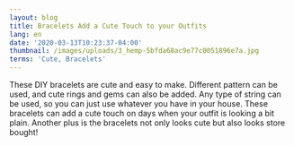 ```yaml
---
layout: blog
title: Bracelets Add a Cute Touch to your Outfits
lang: en
date: '2020-03-13T10:23:37-04:00'
thumbnail: /images/uploads/3_hemp-5bfda68ac9e77c0051896e7a.jpg
terms: 'Cute, Bracelets'
---
```

These DIY bracelets are cute and easy to make. Different pattern can be used, and cute rings and gems can also be added. Any type of string can be used, so you can just use whatever you have in your house. These bracelets can add a cute touch on days when your outfit is looking a bit plain. Another plus is the bracelets not only looks cute but also looks store bought!
